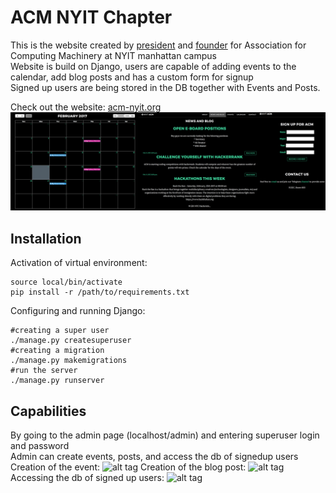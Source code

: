 # ACM NYIT Chapter
This is the website created by <a href="https://github.com/denisolt">president</a> and <a href="https://github.com/msdocs">founder</a>
for Association for Computing Machinery at NYIT manhattan campus <br/>
Website is build on Django, users are capable of adding events to the calendar, add blog posts and has a custom form for signup <br/>
Signed up users are being stored in the DB together with Events and Posts. </br>

Check out the website: <a href="http://acm-nyit.org">acm-nyit.org</a>
![alt tag](https://github.com/Denisolt/acm/blob/master/readmeimage.png?raw=true)

Installation
-----------------------------------------
Activation of virtual environment:
```
source local/bin/activate
pip install -r /path/to/requirements.txt
```
Configuring and running Django:
```
#creating a super user
./manage.py createsuperuser 
#creating a migration
./manage.py makemigrations
#run the server
./manage.py runserver
```
Capabilities
-----------------------------------------
By going to the admin page (localhost/admin) and entering superuser login and password </br>
Admin can create events, posts, and access the db of signedup users </br>
Creation of the event:
![alt tag](https://github.com/Denisolt/acm/blob/master/mainpage.png?raw=true)
Creation of the blog post:
![alt tag](https://github.com/Denisolt/acm/blob/master/mainpage.png?raw=true)
Accessing the db of signed up users:
![alt tag](https://github.com/Denisolt/acm/blob/master/mainpage.png?raw=true)

